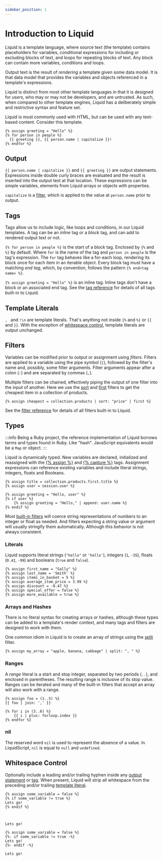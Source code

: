 ```yaml
---
sidebar_position: 1
---
```


# Introduction to Liquid

Liquid is a template language, where source text (the template) contains placeholders for variables, conditional expressions for including or excluding blocks of text, and loops for repeating blocks of text. Any block can contain more variables, conditions and loops.

Output text is the result of _rendering_ a template given some data model. It is that data model that provides the variables and objects referenced in a template's expressions.

Liquid is distinct from most other template languages in that it is designed for _users_, who may or may not be developers, and are untrusted. As such, when compared to other template engines, Liquid has a deliberately simple and restrictive syntax and feature set.

Liquid is most commonly used with HTML, but can be used with any text-based content. Consider this template.

```liquid
{% assign greeting = "Hello" %}
{% for person in people %}
  {{ greeting }}, {{ person.name | capitalize }}!
{% endfor %}
```

## Output

`{{ person.name | capitalize }}` and `{{ greeting }}` are output statements. Expressions inside double curly braces are evaluated and the result is inserted into the output text at that location. These expressions can be simple variables, elements from Liquid arrays or objects with properties.

`capitalize` is a [filter](#filters), which is applied to the value at `person.name` prior to output.

## Tags

Tags allow us to include logic, like loops and conditions, in our Liquid templates. A tag can be an _inline_ tag or a _block_ tag, and can add to rendered output text or not.

`{% for person in people %}` is the start of a block tag. Enclosed by `{%` and `%}` by default. Where `for` is the name of the tag and `person in people` is the tag's expression. The `for` tag behaves like a for-each loop, rendering its block once for each item in an iterable object. Every block tag must have a matching _end tag_, which, by convention, follows the pattern `{% end<tag name> %}`.

`{% assign greeting = "Hello" %}` is an inline tag. Inline tags don't have a block or an associated end tag. See the [tag reference](tags) for details of all tags built-in to Liquid.

## Template Literals

`, ` and `!\n` are template literals. That's anything not inside `{%` and `%}` or `{{` and `}}`. With the exception of [whitespace control](#whitespace-control), template literals are output unchanged.

## Filters

Variables can be modified prior to output or assignment using _filters_. Filters are applied to a variable using the pipe symbol (`|`), followed by the filter's name and, possibly, some filter arguments. Filter arguments appear after a colon (`:`) and are separated by commas (`,`).

Multiple filters can be chained, effectively piping the output of one filter into the input of another. Here we use the [sort](../language/filters.md#sort) and [first](../language/filters.md#first) filters to get the cheapest item in a collection of products.

```liquid
{% assign cheapest = collection.products | sort: "price" | first %}
```

See the [filter reference](filters) for details of all filters built-in to Liquid.

## Types

:::info
Being a Ruby project, the reference implementation of Liquid borrows terms and types found in Ruby. Like "hash". JavaScript equivalents would be a `Map` or object.
:::

Liquid is dynamically typed. New variables are declared, initialized and reassigned with the [{% assign %}](tags#assign) and [{% capture %}](tags#capture) tags. Assignment expressions can reference existing variables and include literal strings, integers, floats and Booleans.

```liquid
{% assign title = collection.products.first.title %}
{% assign user = session.user %}

{% assign greeting = "Hello, user" %}
{% if user %}
    {% assign greeting = "Hello," | append: user.name %}
{% endif %}
```

Most [built-in filters](filters) will coerce string representations of numbers to an integer or float as needed. And filters expecting a string value or argument will usually stringify them automatically. Although this behavior is not always consistent.

### Literals

Liquid supports literal strings (`"hello"` or `'hello'`), integers (`1`, `-35`), floats (`0.42`, `-99`) and booleans (`true` and `false`).

```liquid
{% assign first_name = "Sally" %}
{% assign last_name = 'Smith' %}
{% assign items_in_basket = 5 %}
{% assign average_item_price = 3.99 %}
{% assign discount = -0.47 %}
{% assign special_offer = false %}
{% assign more_available = true %}
```

### Arrays and Hashes

There is no literal syntax for creating arrays or hashes, although these types can be added to a template's render context, and many tags and filters are designed to work with them.

One common idiom in Liquid is to create an array of strings using the [split](filters#split) filter.

```liquid
{% assign my_array = "apple, banana, cabbage" | split: ", " %}
```

### Ranges

A _range_ literal is a start and stop integer, separated by two periods (`..`), and enclosed in parentheses. The resulting range is inclusive of its stop value. Ranges can be iterated and many of the built-in filters that accept an array will also work with a range.

```liquid
{% assign foo = (1..5) %}
{{ foo | join: ',' }}

{% for i in (3..6) %}
    {{ i | plus: forloop.index }}
{% endfor %}
```

### nil

The reserved word `nil` is used to represent the absence of a value. In LiquidScript, `nil` is equal to `null` and `undefined`.

## Whitespace Control

Optionally include a leading and/or trailing hyphen inside any [output statement](#output) or [tag](#tags). When present, Liquid will strip all whitespace from the preceding and/or trailing [template literal](#template-literals).

```liquid title="without whitespace control"
{% assign some_variable = false %}
{% if some_variable != true %}
Lets go!
{% endif %}
```

```plain title="output"


Lets go!

```

```liquid title="with whitespace control"
{% assign some_variable = false %}
{%- if some_variable != true -%}
Lets go!
{%- endif -%}
```

```plain title="output"
Lets go!
```
